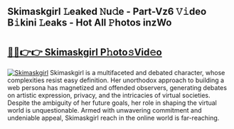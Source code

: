 ## Skimaskgirl 𝙻eaked 𝙽u𝚍e - Part-Vz6 𝚅𝚒deo B𝚒kini 𝙻eaks - Hot All 𝙿hotos inzWo

# <h2><a href="http://ld6n6q.urlbe.top/?page=Skimaskgirl">🔗🔗👉👉 Skimaskgirl P𝚑oto𝚜Vid𝚎o</a></h2>

[![Skimaskgirl](https://i.imgur.com/eBuTRDB.gif)](http://ld6n6q.urlbe.top/?page=Skimaskgirl)
Skimaskgirl is a multifaceted and debated character, whose complexities resist easy definition. Her unorthodox approach to building a web persona has magnetized and offended observers, generating debates on artistic expression, privacy, and the intricacies of virtual societies. Despite the ambiguity of her future goals, her role in shaping the virtual world is unquestionable. Armed with unwavering commitment and undeniable appeal, Skimaskgirl reach in the online world is far-reaching.
